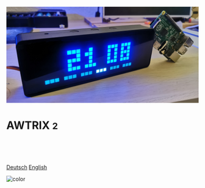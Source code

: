 ![logo](coverpic.jpg)

# AWTRIX <small>2</small>
</br></br></br>
<div class="buttons">
  <a href="#/de-de/README"><span>Deutsch</span></a>
  <a href="#/en-en/README"><span>English</span></a>
</div>


<!-- background image -->



<!-- background color -->

![color](#f0f0f0)
